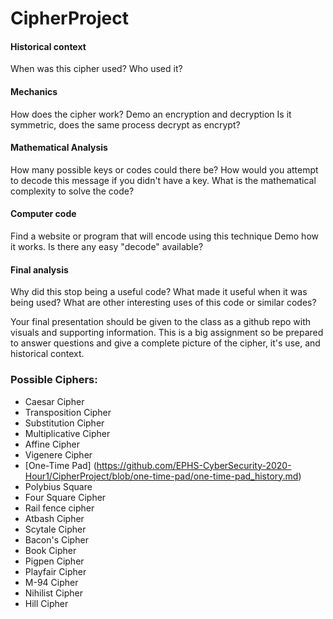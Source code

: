 # CipherProject


#### Historical context
  When was this cipher used? Who used it?
#### Mechanics
  How does the cipher work?
  Demo an encryption and decryption
  Is it symmetric, does the same process decrypt as encrypt?
#### Mathematical Analysis
  How many possible keys or codes could there be?
  How would you attempt to decode this message if you didn't have a key.
  What is the mathematical complexity to solve the code?
#### Computer code
  Find a website or program that will encode using this technique
  Demo how it works.
  Is there any easy "decode" available?
#### Final analysis
  Why did this stop being a useful code?
  What made it useful when it was being used?
  What are other interesting uses of this code or similar codes?

Your final presentation should be given to the class as a github repo with visuals and supporting information. This is a big assignment so be prepared to answer questions and give a complete picture of the cipher, it's use, and historical context.

### Possible Ciphers:
- Caesar Cipher
- Transposition Cipher
- Substitution Cipher
- Multiplicative Cipher
- Affine Cipher
- Vigenere Cipher
- [One-Time Pad] (https://github.com/EPHS-CyberSecurity-2020-Hour1/CipherProject/blob/one-time-pad/one-time-pad_history.md)
- Polybius Square
- Four Square Cipher
- Rail fence cipher
- Atbash Cipher
- Scytale Cipher
- Bacon's Cipher
- Book Cipher
- Pigpen Cipher
- Playfair Cipher
- M-94 Cipher
- Nihilist Cipher
- Hill Cipher
